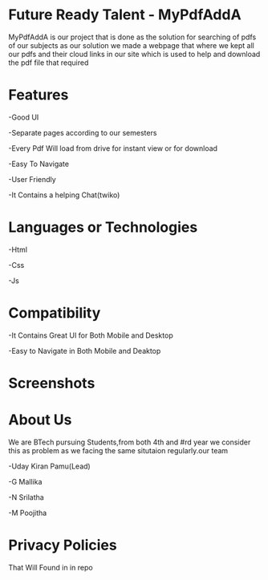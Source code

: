 # Future Ready Talent - MyPdfAddA

MyPdfAddA is our project that is done as the solution for searching of pdfs of our subjects 
as our solution we made a webpage that where we kept all our pdfs and their cloud links in our site which is used to help and download the pdf file that required


# Features
-Good UI

-Separate pages according to our semesters

-Every Pdf Will load from drive for instant view or for download

-Easy To Navigate

-User Friendly

-It Contains a helping Chat(twiko)



# Languages or Technologies

-Html

-Css

-Js


# Compatibility
 -It Contains Great UI for Both Mobile and Desktop
 
 -Easy to Navigate in Both Mobile and Deaktop
 
# Screenshots

# About Us
We are BTech pursuing Students,from both 4th and #rd year we consider this as problem as we facing the same situtaion regularly.our team

-Uday Kiran Pamu(Lead)

-G Mallika

-N Srilatha

-M Poojitha


# Privacy Policies 

That Will Found in in repo
